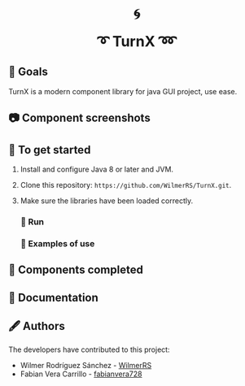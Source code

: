 <div align="center">
    <h1>🌀</h1>
</div>

<h1 style="margin-top:10px;" align="center"> ➰
  <strong> TurnX </strong> ➿ 
</h1>

## 🐙 Goals

TurnX is a modern component library for java GUI project, use ease.


## 📷 Component screenshots

## 🐋 To get started

1. Install and configure Java 8 or later and JVM.
2. Clone this repository: `https://github.com/WilmerRS/TurnX.git`.
3. Make sure the libraries have been loaded correctly.

   ### 🐅 Run

   ### 🐣 Examples of use

## 🦕 Components completed

## 🦧 Documentation

## 🖋️ Authors

The developers have contributed to this project:

* Wilmer Rodríguez Sánchez - <a href="https://github.com/WilmerRS"> WilmerRS </a>
* Fabian Vera Carrillo - <a href="https://github.com/fabianvera728"> fabianvera728 </a>  
